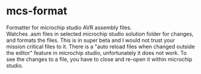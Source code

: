# mcs-format
Formatter for microchip studio AVR assembly files.  
Watches .asm files in selected microchip studio solution folder for changes, and formats the files.
This is in super beta and I would not trust your mission critical files to it.
There is a "auto reload files when changed outside the editor" feature in microchip studio, unfortunately it does not work.  To see the changes to a file, you have to close and re-open it within microchip studio.